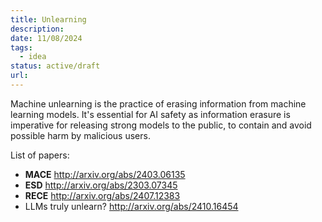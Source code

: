 ```yaml
---
title: Unlearning
description: 
date: 11/08/2024
tags:
  - idea
status: active/draft
url:
---
```

Machine unlearning is the practice of erasing information from machine learning models. It's essential for AI safety as information erasure is imperative for releasing strong models to the public, to contain and avoid possible harm by malicious users.

List of papers:
- **MACE** http://arxiv.org/abs/2403.06135
- **ESD** http://arxiv.org/abs/2303.07345
- **RECE** http://arxiv.org/abs/2407.12383
- LLMs truly unlearn? http://arxiv.org/abs/2410.16454

